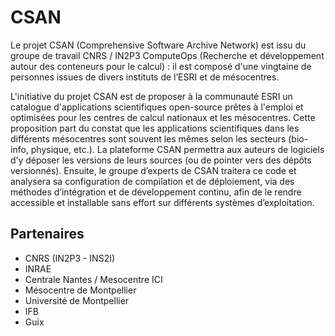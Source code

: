 # CSAN

Le projet CSAN (Comprehensive Software Archive Network)  est issu du groupe de travail CNRS / IN2P3 ComputeOps (Recherche et développement autour des conteneurs pour le calcul) : il est composé d'une vingtaine de personnes issues de divers instituts de l’ESRI et de mésocentres.

L'initiative du projet CSAN est de proposer à la communauté ESRI un catalogue d'applications scientifiques open-source prêtes à l'emploi et optimisées pour les centres de calcul nationaux et les mésocentres. Cette proposition part du constat que les applications scientifiques dans les différents mésocentres sont souvent les mêmes selon les secteurs (bio-info, physique, etc.). La plateforme CSAN permettra aux auteurs de logiciels d’y déposer les versions de leurs sources (ou de pointer vers des dépôts versionnés). Ensuite, le groupe d’experts de CSAN traitera ce code et analysera sa configuration de compilation et de déploiement, via des méthodes d’intégration et de développement continu, afin de le rendre accessible et installable sans effort sur différents systèmes d’exploitation.

## Partenaires

* CNRS (IN2P3 - INS2I)
* INRAE
* Centrale Nantes / Mesocentre ICI
* Mésocentre de Montpellier
* Université de Montpellier
* IFB
* Guix
